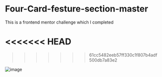 # Four-Card-festure-section-master
This is a frontend mentor challenge which I completed



<<<<<<< HEAD
=======


>>>>>>> 61cc5482eeb57ff330c1f807b4adf500db7a83e2

![image](https://user-images.githubusercontent.com/95531716/152543880-e88be9b9-7d9f-46df-91af-ef29fb041f15.png)

